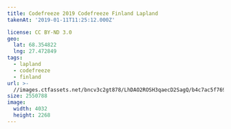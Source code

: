 ```yaml
---
title: Codefreeze 2019 Codefreeze Finland Lapland
takenAt: '2019-01-11T11:25:12.000Z'

license: CC BY-ND 3.0
geo:
  lat: 68.354822
  lng: 27.472849
tags:
  - lapland
  - codefreeze
  - finland
url: >-
  //images.ctfassets.net/bncv3c2gt878/LhDAO2ROSH3qaecD2SagQ/b4c7ac5f7696564bda58968eb66d749e/codefreeze-2019-codefreeze-finland-lapland_39773149703_o
size: 2550788
image:
  width: 4032
  height: 2268
---
```

